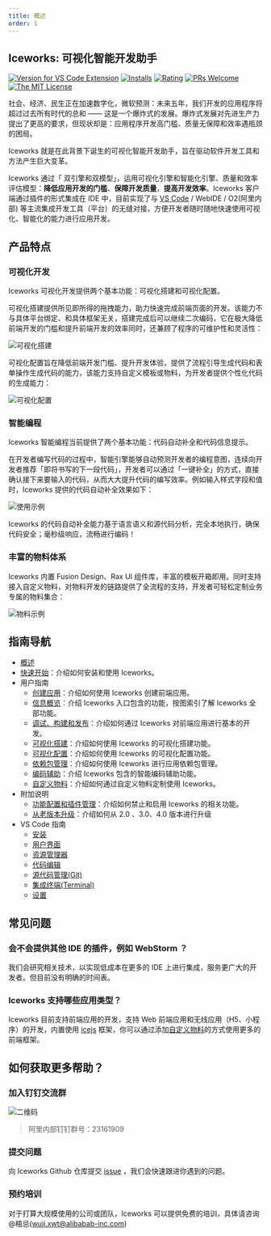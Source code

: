 ```yaml
---
title: 概述
order: 1
---
```


## Iceworks: 可视化智能开发助手

[![Version for VS Code Extension](https://vsmarketplacebadge.apphb.com/version-short/iceworks-team.iceworks.svg?logo=visual-studio-code)](https://marketplace.visualstudio.com/items?itemName=iceworks-team.iceworks)
[![Installs](https://vsmarketplacebadge.apphb.com/installs-short/iceworks-team.iceworks.svg)](https://marketplace.visualstudio.com/items?itemName=iceworks-team.iceworks)
[![Rating](https://vsmarketplacebadge.apphb.com/rating-short/iceworks-team.iceworks.svg)](https://marketplace.visualstudio.com/items?itemName=iceworks-team.iceworks&ssr=false#review-details)
[![PRs Welcome](https://img.shields.io/badge/PRs-welcome-brightgreen.svg)](https://github.com/ice-lab/iceworks/pulls)
[![The MIT License](https://img.shields.io/badge/license-MIT-blue.svg)](http://opensource.org/licenses/MIT)

社会、经济、民生正在加速数字化，微软预测：未来五年，我们开发的应用程序将超过过去所有时代的总和 —— 这是一个爆炸式的发展。爆炸式发展对先进生产力提出了更高的要求，但现状却是：应用程序开发高门槛、质量无保障和效率遇瓶颈的困局。

Iceworks 就是在此背景下诞生的可视化智能开发助手，旨在驱动软件开发工具和方法产生巨大变革。

Iceworks 通过「 双引擎和双模型」，运用可视化引擎和智能化引擎、质量和效率评估模型：**降低应用开发的门槛**、**保障开发质量**，**提高开发效率**。Iceworks 客户端通过插件的形式集成在 IDE 中，目前实现了与 [VS Code](https://code.visualstudio.com/) / WebIDE / O2(阿里内部) 等主流集成开发工具（平台）的无缝对接，方便开发者随时随地快速使用可视化、智能化的能力进行应用开发。

## 产品特点

### 可视化开发

Iceworks 可视化开发提供两个基本功能：可视化搭建和可视化配置。

可视化搭建提供所见即所得的拖拽能力，助力快速完成前端页面的开发。该能力不与具体平台绑定、和具体框架无关，搭建完成后可以继续二次编码，它在极大降低前端开发的门槛和提升前端开发的效率同时，还兼顾了程序的可维护性和灵活性：

![可视化搭建](https://img.alicdn.com/tfs/TB1yTO8i8Bh1e4jSZFhXXcC9VXa-1440-900.png_790x10000.jpg)

可视化配置旨在降低前端开发门槛、提升开发体验，提供了流程引导生成代码和表单操作生成代码的能力，该能力支持自定义模板或物料，为开发者提供个性化代码的生成能力：

![可视化配置](https://img.alicdn.com/tfs/TB1VzS_i8Bh1e4jSZFhXXcC9VXa-1024-768.png_790x10000.jpg)

### 智能编程

Iceworks 智能编程当前提供了两个基本功能：代码自动补全和代码信息提示。

在开发者编写代码的过程中，智能引擎能够自动预测开发者的编程意图，连续向开发者推荐「即将书写的下一段代码」，开发者可以通过「一键补全」的方式，直接确认接下来要输入的代码，从而大大提升代码的编写效率。例如输入样式字段和值时，Iceworks 提供的代码自动补全效果如下：

![使用示例](https://user-images.githubusercontent.com/56879942/87412958-3895e700-c5fc-11ea-88e2-3e3e78a07f9e.gif)

Iceworks 的代码自动补全能力基于语言语义和源代码分析，完全本地执行，确保代码安全；毫秒级响应，流畅进行编码！

### 丰富的物料体系

Iceworks 内置 Fusion Design、Rax UI 组件库，丰富的模板开箱即用。同时支持接入自定义物料，对物料开发的链路提供了全流程的支持，开发者可轻松定制业务专属的物料集合：

![物料示例](https://img.alicdn.com/tfs/TB1UjO9SET1gK0jSZFrXXcNCXXa-1000-750.png)

## 指南导航

- [概述](/docs/iceworks/about)
- [快速开始](/docs/iceworks/quick-start)：介绍如何安装和使用 Iceworks。
- 用户指南
    - [创建应用](/docs/iceworks/create-application)：介绍如何使用 Iceworks 创建前端应用。
    - [信息概览](/docs/iceworks/application-view)：介绍 Iceworks 入口包含的功能，按图索引了解 Iceworks 全部功能。
    - [调试、构建和发布](/docs/iceworks/flow)：介绍如何通过 Iceworks 对前端应用进行基本的开发。
    - [可视化搭建](/docs/iceworks/ui-builder)：介绍如何使用 Iceworks 的可视化搭建功能。
    - [可视化配置](/docs/iceworks/ui-settings)：介绍如何使用 Iceworks 的可视化配置功能。
    - [依赖包管理](/docs/iceworks/dependency)：介绍如何使用 Iceworks 进行应用依赖包管理。
    - [编码辅助](/docs/iceworks/intelli-sense)：介绍 Iceworks 包含的智能编码辅助功能。
    - [自定义物料](/docs/iceworks/material)：介绍如何通过自定义物料定制使用 Iceworks。
- 附加说明
    - [功能配置和插件管理](/docs/iceworks/settings)：介绍如何禁止和启用 Iceworks 的相关功能。
    - [从老版本升级](/docs/iceworks/upgrade-guidelines)：介绍如何从 2.0 、3.0、4.0 版本进行升级
- VS Code 指南
    - [安装](/docs/iceworks/install)
    - [用户界面](/docs/iceworks/user-interface)
    - [资源管理器](/docs/iceworks/explorer)
    - [代码编辑](/docs/iceworks/editor)
    - [源代码管理(Git)](/docs/iceworks/version-control)
    - [集成终端(Terminal)](/docs/iceworks/integrated-terminal)
    - [设置](/docs/iceworks/settings)

## 常见问题

### 会不会提供其他 IDE 的插件，例如 WebStorm ？

我们会研究相关技术，以实现低成本在更多的 IDE 上进行集成，服务更广大的开发者。但目前没有明确的时间表。

### Iceworks 支持哪些应用类型？

Iceworks 目前支持前端应用的开发，支持 Web 前端应用和无线应用（H5、小程序）的开发，内置使用 [icejs](https://github.com/alibaba/ice) 框架，你可以通过添加[自定义物料](/docs/iceworks/)的方式使用更多的前端框架。

## 如何获取更多帮助？

### 加入钉钉交流群

![二维码](https://img.alicdn.com/tfs/TB1OdxtgIVl614jSZKPXXaGjpXa-490-672.png_360x10000.jpg)

> 阿里内部钉钉群号：23161909

### 提交问题

向 Iceworks Github 仓库提交 [issue](https://github.com/ice-lab/iceworks/issues/new?labels=iceworks) ，我们会快速跟进你遇到的问题。

### 预约培训

对于打算大规模使用的公司或团队，Iceworks 可以提供免费的培训，具体请咨询 @梧忌(wuji.xwt@alibabab-inc.com)